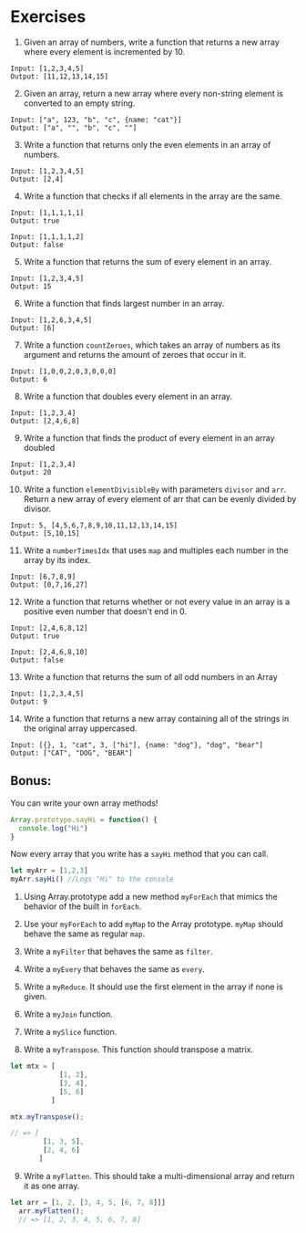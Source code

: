 # Exercises

1. Given an array of numbers, write a function that returns a new array where every element is incremented by 10.

```
Input: [1,2,3,4,5]
Output: [11,12,13,14,15]
```

2. Given an array, return a new array where every non-string element is converted to an empty string.

```
Input: ["a", 123, "b", "c", {name: "cat"}]
Output: ["a", "", "b", "c", ""]
```

3. Write a function that returns only the even elements in an array of numbers.

```
Input: [1,2,3,4,5]
Output: [2,4]
```

4. Write a function that checks if all elements in the array are the same.

```
Input: [1,1,1,1,1]
Output: true

Input: [1,1,1,1,2]
Output: false
```

5. Write a function that returns the sum of every element in an array.

```
Input: [1,2,3,4,5]
Output: 15
```

6. Write a function that finds largest number in an array.

```
Input: [1,2,6,3,4,5]
Output: [6]
```

7. Write a function `countZeroes`, which takes an array of numbers as its argument and returns the amount of zeroes that occur in it.

```
Input: [1,0,0,2,0,3,0,0,0]
Output: 6
```

8. Write a function that doubles every element in an array.

```
Input: [1,2,3,4]
Output: [2,4,6,8]
```

9. Write a function that finds the product of every element in an array doubled

```
Input: [1,2,3,4]
Output: 20
```

10. Write a function `elementDivisibleBy` with parameters `divisor` and `arr`.  Return a new array of every element of arr that can be evenly divided by divisor.

```
Input: 5, [4,5,6,7,8,9,10,11,12,13,14,15]
Output: [5,10,15]
```

11. Write a `numberTimesIdx` that uses `map` and multiples each number in the array by its index.

```
Input: [6,7,8,9]
Output: [0,7,16,27]
```

12. Write a function that returns whether or not every value in an array is a positive even number that doesn't end in 0.

```
Input: [2,4,6,8,12]
Output: true

Input: [2,4,6,8,10]
Output: false
```

13. Write a function that returns the sum of all odd numbers in an Array

```
Input: [1,2,3,4,5]
Output: 9
```

14. Write a function that returns a new array containing all of the strings in the original array uppercased.

```
Input: [{}, 1, "cat", 3, ["hi"], {name: "dog"}, "dog", "bear"]
Output: ["CAT", "DOG", "BEAR"]
```

## Bonus:

You can write your own array methods!

```js
Array.prototype.sayHi = function() {
  console.log("Hi")
}
```

Now every array that you write has a `sayHi` method that you can call.

```js
let myArr = [1,2,3]
myArr.sayHi() //Logs "Hi" to the console
```


1. Using Array.prototype add a new method `myForEach` that mimics the behavior of the built in `forEach`.

2. Use your `myForEach` to add `myMap` to the Array prototype. `myMap` should behave the same as regular `map`.

3. Write a `myFilter` that behaves the same as `filter`.

4. Write a `myEvery` that behaves the same as `every`.

5. Write a `myReduce`. It should use the first element in the array if none is given.

6. Write a `myJoin` function.

7. Write a `mySlice` function.

8. Write a `myTranspose`. This function should transpose a matrix.

```js
let mtx = [
            [1, 2],
            [3, 4],
            [5, 6]
          ]

mtx.myTranspose();

// => [
        [1, 3, 5],
        [2, 4, 6]
       ]
```

9. Write a `myFlatten`. This should take a multi-dimensional array and return it as one array.

```js
let arr = [1, 2, [3, 4, 5, [6, 7, 8]]]
  arr.myFlatten();
  // => [1, 2, 3, 4, 5, 6, 7, 8]
```
